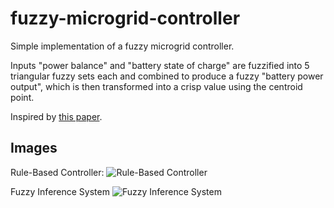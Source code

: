 # fuzzy-microgrid-controller

Simple implementation of a fuzzy microgrid controller.

Inputs "power balance" and "battery state of charge" are fuzzified into 5 triangular fuzzy sets each and combined to produce a fuzzy "battery power output", which is then transformed into a crisp value using the centroid point.

Inspired by [this paper](http://ieeexplore.ieee.org/document/7796362/).

## Images

Rule-Based Controller:
![Rule-Based Controller](http://i.imgur.com/D18VOtN.png)

Fuzzy Inference System
![Fuzzy Inference System](http://i.imgur.com/oTkOL9h.png)

